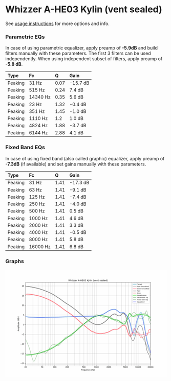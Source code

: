 # Whizzer A-HE03 Kylin (vent sealed)
See [usage instructions](https://github.com/jaakkopasanen/AutoEq#usage) for more options and info.

### Parametric EQs
In case of using parametric equalizer, apply preamp of **-5.9dB** and build filters manually
with these parameters. The first 3 filters can be used independently.
When using independent subset of filters, apply preamp of **-5.8 dB**.

| Type    | Fc       |    Q | Gain     |
|:--------|:---------|:-----|:---------|
| Peaking | 31 Hz    | 0.07 | -15.7 dB |
| Peaking | 515 Hz   | 0.24 | 7.4 dB   |
| Peaking | 14340 Hz | 0.35 | 5.6 dB   |
| Peaking | 23 Hz    | 1.32 | -0.4 dB  |
| Peaking | 351 Hz   | 1.45 | -1.0 dB  |
| Peaking | 1110 Hz  | 1.2  | 1.0 dB   |
| Peaking | 4824 Hz  | 1.88 | -3.7 dB  |
| Peaking | 6144 Hz  | 2.88 | 4.1 dB   |

### Fixed Band EQs
In case of using fixed band (also called graphic) equalizer, apply preamp of **-7.3dB**
(if available) and set gains manually with these parameters.

| Type    | Fc       |    Q | Gain     |
|:--------|:---------|:-----|:---------|
| Peaking | 31 Hz    | 1.41 | -17.3 dB |
| Peaking | 63 Hz    | 1.41 | -9.1 dB  |
| Peaking | 125 Hz   | 1.41 | -7.4 dB  |
| Peaking | 250 Hz   | 1.41 | -4.0 dB  |
| Peaking | 500 Hz   | 1.41 | 0.5 dB   |
| Peaking | 1000 Hz  | 1.41 | 4.6 dB   |
| Peaking | 2000 Hz  | 1.41 | 3.3 dB   |
| Peaking | 4000 Hz  | 1.41 | -0.5 dB  |
| Peaking | 8000 Hz  | 1.41 | 5.8 dB   |
| Peaking | 16000 Hz | 1.41 | 6.8 dB   |

### Graphs
![](./Whizzer%20A-HE03%20Kylin%20(vent%20sealed).png)